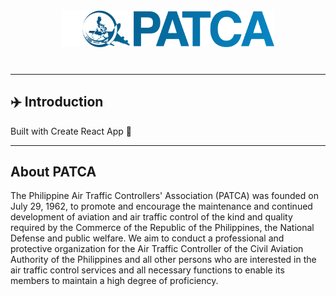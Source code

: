 <p style="text-align: center; margin: 40px 0;"><img src="https://raw.githubusercontent.com/hosnipogi/patcaph-frontend-main/master/src/images/PATCA-Logo-long2.png?token=ADTALG764I3QMGKMQ3X3D33ACVXDG" width="340"></p>

---

## ✈️ Introduction

Built with Create React App 🌟

---

## About PATCA

The Philippine Air Traffic Controllers' Association (PATCA) was founded on July 29, 1962, to promote and encourage the maintenance and continued development of aviation and air traffic control of the kind and quality required by the Commerce of the Republic of the Philippines, the National Defense and public welfare. We aim to conduct a professional and protective organization for the Air Traffic Controller of the Civil Aviation Authority of the Philippines and all other persons who are interested in the air traffic control services and all necessary functions to enable its members to maintain a high degree of proficiency.
